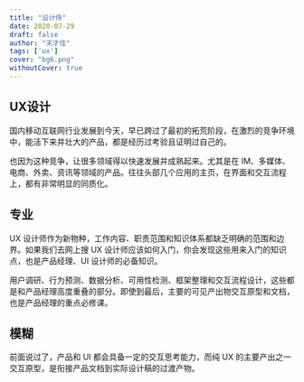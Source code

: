 ```yaml
---
title: "设计侍"
date: 2020-07-29
draft: false
author: "天才佳"
tags: ['ux']
cover: "bg6.png"
withoutCover: true
---
```


## UX设计

国内移动互联网行业发展到今天，早已跨过了最初的拓荒阶段，在激烈的竞争环境中，能活下来并壮大的产品，都是经历过考验且证明过自己的。

也因为这种竞争，让很多领域得以快速发展并成熟起来。尤其是在 IM、多媒体、电商、外卖、资讯等领域的产品。往往头部几个应用的主页，在界面和交互流程上，都有非常明显的同质化。


## 专业

UX 设计师作为新物种，工作内容、职责范围和知识体系都缺乏明确的范围和边界。如果我们去网上搜 UX 设计师应该如何入门，你会发现这些用来入门的知识点，也是产品经理、UI 设计师的必备知识。

用户调研、行为预测、数据分析、可用性检测、框架整理和交互流程设计，这些都是和产品经理高度重叠的部分。即使到最后，主要的可见产出物交互原型和文档，也是产品经理的重点必修课。

## 模糊

<!-- ![img](/images/first.png) -->

前面说过了，产品和 UI 都会具备一定的交互思考能力，而纯 UX 的主要产出之一交互原型，是衔接产品文档到实际设计稿的过渡产物。
